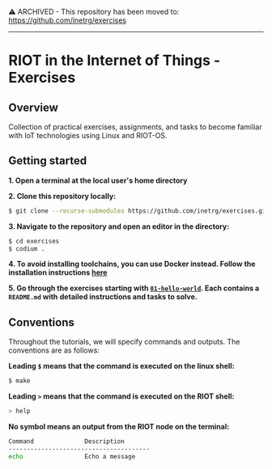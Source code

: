 ⚠️ ARCHIVED - This repository has been moved to: https://github.com/inetrg/exercises

---

# RIOT in the Internet of Things - Exercises
## Overview

Collection of practical exercises, assignments, and tasks to become familiar
with IoT technologies using Linux and RIOT-OS.

## Getting started

**1. Open a terminal at the local user's home directory**

**2. Clone this repository locally:**
```sh
$ git clone --recurse-submodules https://github.com/inetrg/exercises.git
```

**3. Navigate to the repository and open an editor in the directory:**
```sh
$ cd exercises
$ codium .
```

**4. To avoid installing toolchains, you can use Docker instead. Follow the installation instructions [here](https://doc.riot-os.org/getting-started.html#docker)**

**5. Go through the exercises starting with [`01-hello-world`](./01-hello-world/README.md). Each contains a `README.md` with**
   **detailed instructions and tasks to solve.**


## Conventions
Throughout the tutorials, we will specify commands and outputs.
The conventions are as follows:

**Leading `$` means that the command is executed on the linux shell:**
```sh
$ make
```

**Leading `>` means that the command is executed on the RIOT shell:**
```sh
> help
```

**No symbol means an output from the RIOT node on the terminal:**
```sh
Command              Description
---------------------------------------
echo                 Echo a message
```
